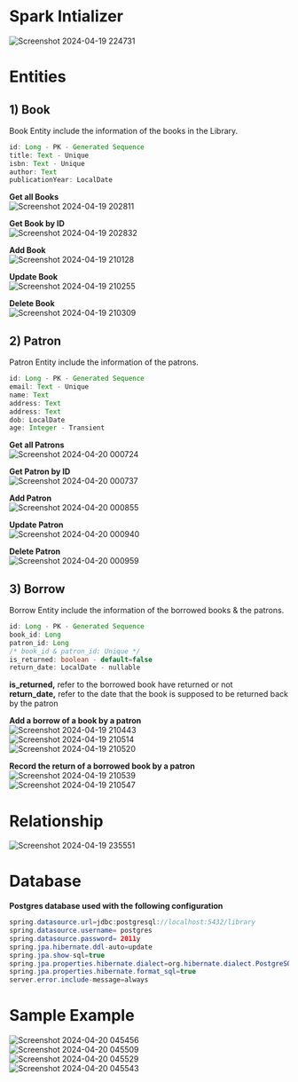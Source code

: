 # Spark Intializer  
![Screenshot 2024-04-19 224731](https://github.com/usseif97/Library-Management/assets/47598030/7706a629-a1b5-462b-a21f-05e414619fe7)  

  
# Entities

## 1) Book

Book Entity include the information of the books in the Library.


```java
id: Long - PK - Generated Sequence
title: Text - Unique
isbn: Text - Unique
author: Text
publicationYear: LocalDate
```
**Get all Books**  
![Screenshot 2024-04-19 202811](https://github.com/usseif97/Library-Management/assets/47598030/f43ca891-5d28-46b9-80fc-b098f7e5986b)  

**Get Book by ID**  
![Screenshot 2024-04-19 202832](https://github.com/usseif97/Library-Management/assets/47598030/e8946fa4-f270-432a-a6e2-b10fe91ae3a3)  

**Add Book**  
![Screenshot 2024-04-19 210128](https://github.com/usseif97/Library-Management/assets/47598030/35174bd6-efe1-41de-944c-18c9266585a0)  

**Update Book**  
![Screenshot 2024-04-19 210255](https://github.com/usseif97/Library-Management/assets/47598030/2e872dbf-92e7-4a5a-b096-ddfa6ef3289f)  

**Delete Book**  
![Screenshot 2024-04-19 210309](https://github.com/usseif97/Library-Management/assets/47598030/e3427381-701a-41fc-bd04-0e053db3dd6a)  
  

## 2) Patron

Patron Entity include the information of the patrons.


```java
id: Long - PK - Generated Sequence
email: Text - Unique
name: Text
address: Text
address: Text
dob: LocalDate
age: Integer - Transient
```
**Get all Patrons**  
![Screenshot 2024-04-20 000724](https://github.com/usseif97/Library-Management/assets/47598030/c5940220-6419-41a2-b856-071d5d7df4bb)  


**Get Patron by ID**  
![Screenshot 2024-04-20 000737](https://github.com/usseif97/Library-Management/assets/47598030/7b075702-fdd7-406b-bc1d-48a6b40a8b39)  


**Add Patron**  
![Screenshot 2024-04-20 000855](https://github.com/usseif97/Library-Management/assets/47598030/4c9f0389-76bd-4e86-9588-dfc7089a6e1d)  


**Update Patron**  
![Screenshot 2024-04-20 000940](https://github.com/usseif97/Library-Management/assets/47598030/9ebaa15e-ddd4-48e0-a886-58a5e0eb9f26)  


**Delete Patron**  
![Screenshot 2024-04-20 000959](https://github.com/usseif97/Library-Management/assets/47598030/fe5ad195-4c77-4146-a8ff-8546b85113eb)  

  


## 3) Borrow

Borrow Entity include the information of the borrowed books & the patrons.

```java
id: Long - PK - Generated Sequence
book_id: Long
patron_id: Long
/* book_id & patron_id: Unique */
is_returned: boolean - default=false
return_date: LocalDate - nullable
```
**is_returned,** refer to the borrowed book have returned or not  
**return_date,** refer to the date that the book is supposed to be returned back by the patron  
  
**Add a borrow of a book by a patron**  
![Screenshot 2024-04-19 210443](https://github.com/usseif97/Library-Management/assets/47598030/04cf9f9d-754c-489e-a4c9-db36dc3335c8)  
![Screenshot 2024-04-19 210514](https://github.com/usseif97/Library-Management/assets/47598030/5238c549-cdce-4cbc-a5a4-0511053ad797)  
![Screenshot 2024-04-19 210520](https://github.com/usseif97/Library-Management/assets/47598030/4e43fa9c-cb22-4f94-9ba8-300b672ffc94)  
  
**Record the return of a borrowed book by a patron**  
![Screenshot 2024-04-19 210539](https://github.com/usseif97/Library-Management/assets/47598030/58aefdb3-3fa0-4594-90a5-e5ac0af072f1)  
![Screenshot 2024-04-19 210547](https://github.com/usseif97/Library-Management/assets/47598030/87d86e61-16b5-4b4f-825a-0b025a1e303d)  
  

# Relationship
![Screenshot 2024-04-19 235551](https://github.com/usseif97/Library-Management/assets/47598030/68653deb-3335-4f01-9703-ae05554e0984)  


# Database  
**Postgres database used with the following configuration**
```java
spring.datasource.url=jdbc:postgresql://localhost:5432/library  
spring.datasource.username= postgres  
spring.datasource.password= 2011y  
spring.jpa.hibernate.ddl-auto=update    
spring.jpa.show-sql=true  
spring.jpa.properties.hibernate.dialect=org.hibernate.dialect.PostgreSQLDialect
spring.jpa.properties.hibernate.format_sql=true
server.error.include-message=always   
```


# Sample Example
![Screenshot 2024-04-20 045456](https://github.com/usseif97/Library-Management/assets/47598030/df45e1bb-61d8-40aa-ac30-a965b22405eb)  
![Screenshot 2024-04-20 045509](https://github.com/usseif97/Library-Management/assets/47598030/6d13a769-4456-450a-b7bd-37fa51815b63)  
![Screenshot 2024-04-20 045529](https://github.com/usseif97/Library-Management/assets/47598030/bb4d31d5-d838-4c3f-a633-c4fa5b98c5e8)  
![Screenshot 2024-04-20 045543](https://github.com/usseif97/Library-Management/assets/47598030/7167c28a-da34-43f7-812b-db986dac465f)  


